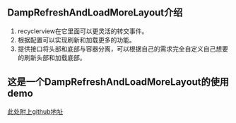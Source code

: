 ## DampRefreshAndLoadMoreLayout介绍
1. recyclerview在它里面可以更灵活的转交事件。
2. 根据配置可以实现刷新和加载更多的功能。
3. 提供接口将头部和底部与容器分离，可以根据自己的需求完全自定义自己想要的刷新头部和加载底部。

## 这是一个DampRefreshAndLoadMoreLayout的使用demo
[此处附上github地址](https://github.com/JzyCc/Android_Damp-Refresh-LoadMore_RecyclerView)


